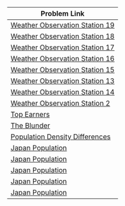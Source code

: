 | Problem Link |
| ------------------|
|[Weather Observation Station 19](https://www.hackerrank.com/challenges/weather-observation-station-19/problem?isFullScreen=true)|
|[Weather Observation Station 18](https://www.hackerrank.com/challenges/weather-observation-station-18/problem?isFullScreen=true)|
|[Weather Observation Station 17](https://www.hackerrank.com/challenges/weather-observation-station-17/problem?isFullScreen=true)|
|[Weather Observation Station 16](https://www.hackerrank.com/challenges/weather-observation-station-16/problem?isFullScreen=true)|
|[Weather Observation Station 15](https://www.hackerrank.com/challenges/weather-observation-station-15/problem?isFullScreen=true)|
|[Weather Observation Station 13](https://www.hackerrank.com/challenges/weather-observation-station-13/problem?isFullScreen=true)|
|[Weather Observation Station 14](https://www.hackerrank.com/challenges/weather-observation-station-14/problem?isFullScreen=true)|
|[Weather Observation Station 2](https://www.hackerrank.com/challenges/weather-observation-station-2/problem?isFullScreen=true)|
|[Top Earners](https://www.hackerrank.com/challenges/earnings-of-employees/problem?isFullScreen=true)|
|[The Blunder](https://www.hackerrank.com/challenges/the-blunder/problem?isFullScreen=true)|
|[Population Density Differences](https://www.hackerrank.com/challenges/population-density-difference/problem?isFullScreen=true)|
|[Japan Population](https://www.hackerrank.com/challenges/japan-population/problem?isFullScreen=true)|
|[Japan Population](https://www.hackerrank.com/challenges/japan-population/problem?isFullScreen=true)|
|[Japan Population](https://www.hackerrank.com/challenges/japan-population/problem?isFullScreen=true)|
|[Japan Population](https://www.hackerrank.com/challenges/japan-population/problem?isFullScreen=true)|
|[Japan Population](https://www.hackerrank.com/challenges/japan-population/problem?isFullScreen=true)|
